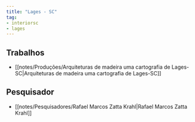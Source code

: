 ```yaml
---
title: "Lages - SC"
tag:
- interiorsc
- lages
---
```


## Trabalhos
- [[notes/Produções/Arquiteturas de madeira uma cartografia de Lages-SC|Arquiteturas de madeira uma cartografia de Lages-SC]]

## Pesquisador
- [[notes/Pesquisadores/Rafael Marcos Zatta Krahl|Rafael Marcos Zatta Krahl]]